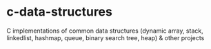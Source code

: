 # c-data-structures
C implementations of common data structures (dynamic array, stack, linkedlist, hashmap, queue, binary search tree, heap) &amp; other projects
